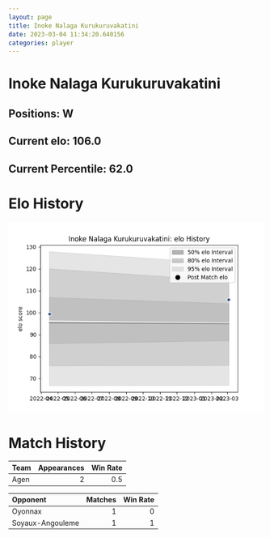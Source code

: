 ```yaml
---  
layout: page  
title: Inoke Nalaga Kurukuruvakatini  
date: 2023-03-04 11:34:20.640156  
categories: player  
---
```

# Inoke Nalaga Kurukuruvakatini

## Positions: W

## Current elo: 106.0

## Current Percentile: 62.0

# Elo History


![elo history](history_InokeNalagaKurukuruvakatini.png)
# Match History


| Team   |   Appearances |   Win Rate |
|:-------|--------------:|-----------:|
| Agen   |             2 |        0.5 |

| Opponent         |   Matches |   Win Rate |
|:-----------------|----------:|-----------:|
| Oyonnax          |         1 |          0 |
| Soyaux-Angouleme |         1 |          1 |